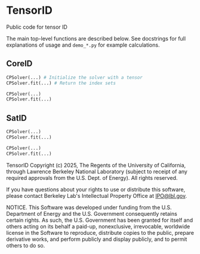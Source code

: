 # TensorID
Public code for tensor ID

The main top-level functions are described below. See docstrings for full explanations of usage and `demo_*.py` for example calculations.

## CoreID

```python
CPSolver(...) # Initialize the solver with a tensor
CPSolver.fit(...) # Return the index sets
```

```python
CPSolver(...)
CPSolver.fit(...)
```

## SatID

```python
CPSolver(...)
CPSolver.fit(...)
```

```python
CPSolver(...)
CPSolver.fit(...)
```

TensorID Copyright (c) 2025, The Regents of the University of California,
through Lawrence Berkeley National Laboratory (subject to receipt of any
required approvals from the U.S. Dept. of Energy). All rights reserved.

If you have questions about your rights to use or distribute this software,
please contact Berkeley Lab's Intellectual Property Office at
IPO@lbl.gov.

NOTICE.  This Software was developed under funding from the U.S. Department
of Energy and the U.S. Government consequently retains certain rights.  As
such, the U.S. Government has been granted for itself and others acting on
its behalf a paid-up, nonexclusive, irrevocable, worldwide license in the
Software to reproduce, distribute copies to the public, prepare derivative 
works, and perform publicly and display publicly, and to permit others to do so.
